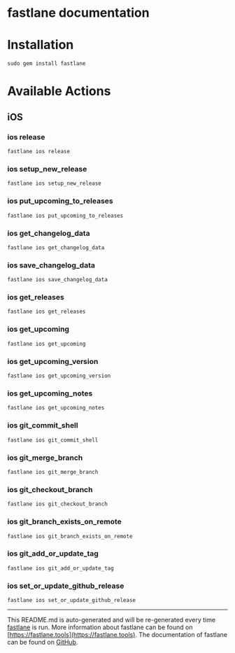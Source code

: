 fastlane documentation
================
# Installation
```
sudo gem install fastlane
```
# Available Actions
## iOS
### ios release
```
fastlane ios release
```

### ios setup_new_release
```
fastlane ios setup_new_release
```

### ios put_upcoming_to_releases
```
fastlane ios put_upcoming_to_releases
```

### ios get_changelog_data
```
fastlane ios get_changelog_data
```

### ios save_changelog_data
```
fastlane ios save_changelog_data
```

### ios get_releases
```
fastlane ios get_releases
```

### ios get_upcoming
```
fastlane ios get_upcoming
```

### ios get_upcoming_version
```
fastlane ios get_upcoming_version
```

### ios get_upcoming_notes
```
fastlane ios get_upcoming_notes
```

### ios git_commit_shell
```
fastlane ios git_commit_shell
```

### ios git_merge_branch
```
fastlane ios git_merge_branch
```

### ios git_checkout_branch
```
fastlane ios git_checkout_branch
```

### ios git_branch_exists_on_remote
```
fastlane ios git_branch_exists_on_remote
```

### ios git_add_or_update_tag
```
fastlane ios git_add_or_update_tag
```

### ios set_or_update_github_release
```
fastlane ios set_or_update_github_release
```


----

This README.md is auto-generated and will be re-generated every time [fastlane](https://fastlane.tools) is run.
More information about fastlane can be found on [https://fastlane.tools](https://fastlane.tools).
The documentation of fastlane can be found on [GitHub](https://github.com/fastlane/fastlane/tree/master/fastlane).
